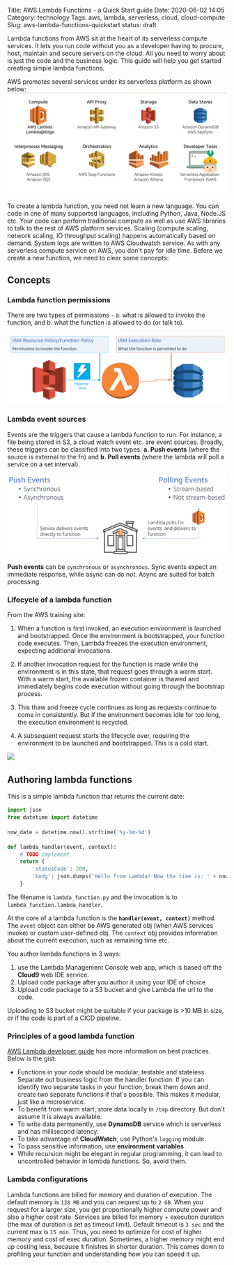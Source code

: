 Title: AWS Lambda Functions - a Quick Start guide
Date: 2020-06-02 14:05
Category: technology
Tags: aws, lambda, serverless, cloud, cloud-compute
Slug: aws-lambda-functions-quickstart
status: draft

Lambda functions from AWS sit at the heart of its serverless compute services. It lets you run code without you as a developer having to procure, host, maintain and secure servers on the cloud. All you need to worry about is just the code and the business logic. This guide will help you get started creating simple lambda functions.

AWS promotes several services under its serverless platform as shown below:
<img src="/images/aws-serverless-services.jpg">

To create a lambda function, you need not learn a new language. You can code in one of many supported languages, including Python, Java, Node.JS etc. Your code can perform traditional compute as well as use AWS libraries to talk to the rest of AWS platform services. Scaling (compute scaling, network scaling, IO throughput scaling) happens automatically based on demand. System logs are written to AWS Cloudwatch service. As with any serverless compute service on AWS, you don't pay for idle time. Before we create a new function, we need to clear some concepts:

## Concepts
### Lambda function permissions
There are two types of permissions - a. what is allowed to invoke the function, and b. what the function is allowed to do (or talk to).

<img src="/images/aws-lambda-policies.png">

### Lambda event sources
Events are the triggers that cause a lambda function to run. For instance, a file being stored in S3, a cloud watch event etc. are event sources. Broadly, these triggers can be classified into two types: **a. Push events** (where the source is external to the fn) and **b. Poll events** (where the lambda will poll a service on a set interval).

<img src="/images/aws-lambda-event-types.png">

**Push events** can be `synchronous` or `asynchronous`. Sync events expect an immediate response, while async can do not. Async are suited for batch processing.

### Lifecycle of a lambda function
From the AWS training site: 
1. When a function is first invoked, an execution environment is launched and bootstrapped. Once the environment is bootstrapped, your function code executes. Then, Lambda freezes the execution environment, expecting additional invocations.

2. If another invocation request for the function is made while the environment is in this state, that request goes through a warm start. With a warm start, the available frozen container is thawed and immediately begins code execution without going through the bootstrap process.

3. This thaw and freeze cycle continues as long as requests continue to come in consistently. But if the environment becomes idle for too long, the execution environment is recycled.

4. A subsequent request starts the lifecycle over, requiring the environment to be launched and bootstrapped. This is a cold start.

<img src="/images/aws-lambda-lifecycle.gif">

## Authoring lambda functions
This is a simple lambda function that returns the current date:

```python
import json
from datetime import datetime

now_date = datetime.now().strftime('%y-%m-%d')

def lambda_handler(event, context):
    # TODO implement
    return {
        'statusCode': 200,
        'body': json.dumps('Hello from Lambda! Now the time is: ' + now_date)
    }
```
The filename is `lambda_function.py` and the invocation is to `lambda_function.lambda_handler`.

At the core of a lambda function is the **`handler(event, context)`** method. The `event` object can either be AWS generated obj (when AWS services invoke) or custom user-defined obj. The `context` obj provides information about the current execution, such as remaining time etc.

You author lambda functions in 3 ways:
 1. use the Lambda Management Console web app, which is based off the **Cloud9** web IDE service.
 2. Upload code package after you author it using your IDE of choice
 3. Upload code package to a S3 bucket and give Lambda the url to the code.

Uploading to S3 bucket might be suitable if your package is >10 MB in size, or if the code is part of a CICD pipeline.

### Principles of a good lambda function
[AWS Lambda developer guide](https://docs.aws.amazon.com/lambda/latest/dg/welcome.html) has more information on best practices. Below is the gist:

 - Functions in your code should be modular, testable and stateless. Separate out business logic from the handler function. If you can identify two separate tasks in your function, break them down and create two separate functions if that's possible. This makes it modular, just like a microservice.
 - To benefit from warm start, store data locally in `/tmp` directory. But don't assume it is always available.
 - To write data permanently, use **DynamoDB** service which is serverless and has millisecond latency.
 - To take advantage of **CloudWatch**, use Python's `logging` module. 
 - To pass sensitive information, use **environment variables**
 - While recursion might be elegant in regular programming, it can lead to uncontrolled behavior in lambda functions. So, avoid them.

### Lambda configurations
Lambda functions are billed for memory and duration of execution. The default memory is `128 MB` and you can request up to `2 GB`. When you request for a larger size, you get proportionally higher compute power and also a higher cost rate. Services are billed for memory + execution duration (the max of duration is set as timeout limit). Default timeout is `3 sec` and the current max is `15 min`. Thus, you need to optimize for cost of higher memory and cost of exec duration. Sometimes, a higher memory might end up costing less, because it finishes in shorter duration. This comes down to profiling your function and understanding how you can speed it up.
